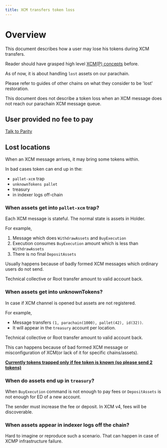 ```yaml
---
title: XCM transfers token loss
---
```

# Overview

This document describes how a user may lose his tokens during XCM transfers.

Reader should have grasped high level [XCM(P) concepts](./awesome-xcmp.md) before.

As of now, it is about handling `lost` assets on our parachain. 

Please refer to guides of other chains on what they consider to be 'lost' restoration.

This document does not describe a token loss when an XCM message does not reach our parachain XCM message queue.


## User provided no fee to pay

[Talk to Parity](https://github.com/paritytech/polkadot/issues/2702)

## Lost locations

When an XCM message arrives, it may bring some tokens within. 

In bad cases token can end up in the:
- `pallet-xcm` trap
- `unknownTokens pallet`
- treasury
- in indexer logs off-chain 

### When assets get into `pallet-xcm` trap? 

Each XCM message is stateful. The normal state is assets in Holder.

For example,
1. Message which does `WithdrawAssets` and `BuyExecution`
2. Execution consumes `BuyExecution` amount which is less than `WithdrawAssets`
3. There is no final `DepositAssets`

Usually happens because of badly formed XCM messages which ordinary users do not send.

Technical collective or Root transfer amount to valid account back.


### When assets get into unknownTokens?

In case if XCM channel is opened but assets are not registered.

For example, 
- Message transfers `(1, parachain(1000), pallet(42), id(32))`. 
- It will appear in the `treasury` account per location.

Technical collective or Root transfer amount to valid account back. 

This can happens because of bad formed XCM message or misconfiguration of XCM(or lack of it for specific chains/assets).

[**Currently tokens trapped only if fee token is known (so please send 2 tokens)**](https://github.com/paritytech/polkadot/issues/2702)

### When do assets end up in `treasury`?

When `BuyExecution` command is not enough to pay fees or `DepositAssets` is not enough for ED of a new account. 

The sender must increase the fee or deposit. In XCM v4, fees will be discoverable.

### When assets appear in indexer logs off the chain?

Hard to imagine or reproduce such a scenario. That can happen in case of XCMP infrastructure failure.